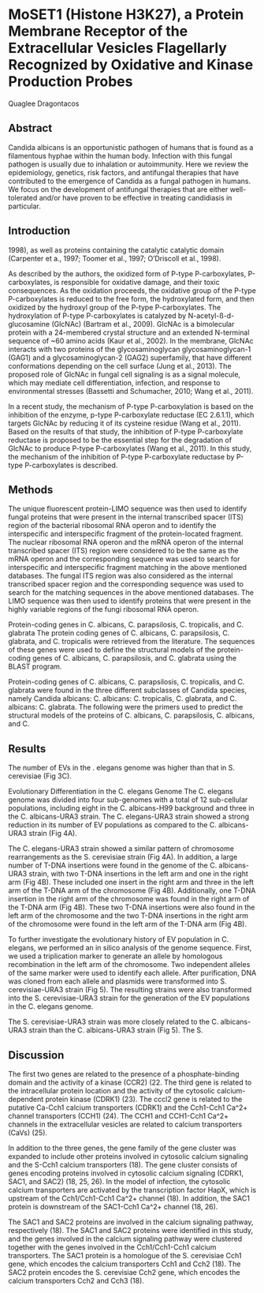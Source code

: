 # MoSET1 (Histone H3K27), a Protein Membrane Receptor of the Extracellular Vesicles Flagellarly Recognized by Oxidative and Kinase Production Probes
Quaglee Dragontacos


## Abstract
Candida albicans is an opportunistic pathogen of humans that is found as a filamentous hyphae within the human body. Infection with this fungal pathogen is usually due to inhalation or autoimmunity. Here we review the epidemiology, genetics, risk factors, and antifungal therapies that have contributed to the emergence of Candida as a fungal pathogen in humans. We focus on the development of antifungal therapies that are either well-tolerated and/or have proven to be effective in treating candidiasis in particular.


## Introduction
 1998), as well as proteins containing the catalytic catalytic domain (Carpenter et a., 1997; Toomer et al., 1997; O’Driscoll et al., 1998).

As described by the authors, the oxidized form of P-type P-carboxylates, P-carboxylates, is responsible for oxidative damage, and their toxic consequences. As the oxidation proceeds, the oxidative group of the P-type P-carboxylates is reduced to the free form, the hydroxylated form, and then oxidized by the hydroxyl group of the P-type P-carboxylates. The hydroxylation of P-type P-carboxylates is catalyzed by N-acetyl-ß-d-glucosamine (GlcNAc) (Bartram et al., 2009). GlcNAc is a bimolecular protein with a 24-membered crystal structure and an extended N-terminal sequence of ~60 amino acids (Kaur et al., 2002). In the membrane, GlcNAc interacts with two proteins of the glycosaminoglycan glycosaminoglycan-1 (GAG1) and a glycosaminoglycan-2 (GAG2) superfamily, that have different conformations depending on the cell surface (Jung et al., 2013). The proposed role of GlcNAc in fungal cell signaling is as a signal molecule, which may mediate cell differentiation, infection, and response to environmental stresses (Bassetti and Schumacher, 2010; Wang et al., 2011).

In a recent study, the mechanism of P-type P-carboxylation is based on the inhibition of the enzyme, p-type P-carboxylate reductase (EC 2.6.1.1), which targets GlcNAc by reducing it of its cysteine residue (Wang et al., 2011). Based on the results of that study, the inhibition of P-type P-carboxylate reductase is proposed to be the essential step for the degradation of GlcNAc to produce P-type P-carboxylates (Wang et al., 2011). In this study, the mechanism of the inhibition of P-type P-carboxylate reductase by P-type P-carboxylates is described.


## Methods

The unique fluorescent protein-LIMO sequence was then used to identify fungal proteins that were present in the internal transcribed spacer (ITS) region of the bacterial ribosomal RNA operon and to identify the interspecific and interspecific fragment of the protein-located fragment. The nuclear ribosomal RNA operon and the mRNA operon of the internal transcribed spacer (ITS) region were considered to be the same as the mRNA operon and the corresponding sequence was used to search for interspecific and interspecific fragment matching in the above mentioned databases. The fungal ITS region was also considered as the internal transcribed spacer region and the corresponding sequence was used to search for the matching sequences in the above mentioned databases. The LIMO sequence was then used to identify proteins that were present in the highly variable regions of the fungi ribosomal RNA operon.

Protein-coding genes in C. albicans, C. parapsilosis, C. tropicalis, and C. glabrata
The protein coding genes of C. albicans, C. parapsilosis, C. glabrata, and C. tropicalis were retrieved from the literature. The sequences of these genes were used to define the structural models of the protein-coding genes of C. albicans, C. parapsilosis, and C. glabrata using the BLAST program.

Protein-coding genes of C. albicans, C. parapsilosis, C. tropicalis, and C. glabrata were found in the three different subclasses of Candida species, namely Candida albicans: C. albicans: C. tropicalis, C. glabrata, and C. albicans: C. glabrata. The following were the primers used to predict the structural models of the proteins of C. albicans, C. parapsilosis, C. albicans, and C.


## Results
The number of EVs in the . elegans genome was higher than that in S. cerevisiae (Fig 3C).

Evolutionary Differentiation in the C. elegans Genome
The C. elegans genome was divided into four sub-genomes with a total of 12 sub-cellular populations, including eight in the C. albicans-H99 background and three in the C. albicans-URA3 strain. The C. elegans-URA3 strain showed a strong reduction in its number of EV populations as compared to the C. albicans-URA3 strain (Fig 4A).

The C. elegans-URA3 strain showed a similar pattern of chromosome rearrangements as the S. cerevisiae strain (Fig 4A). In addition, a large number of T-DNA insertions were found in the genome of the C. albicans-URA3 strain, with two T-DNA insertions in the left arm and one in the right arm (Fig 4B). These included one insert in the right arm and three in the left arm of the T-DNA arm of the chromosome (Fig 4B). Additionally, one T-DNA insertion in the right arm of the chromosome was found in the right arm of the T-DNA arm (Fig 4B). These two T-DNA insertions were also found in the left arm of the chromosome and the two T-DNA insertions in the right arm of the chromosome were found in the left arm of the T-DNA arm (Fig 4B).

To further investigate the evolutionary history of EV population in C. elegans, we performed an in silico analysis of the genome sequence. First, we used a triplication marker to generate an allele by homologous recombination in the left arm of the chromosome. Two independent alleles of the same marker were used to identify each allele. After purification, DNA was cloned from each allele and plasmids were transformed into S. cerevisiae-URA3 strain (Fig 5). The resulting strains were also transformed into the S. cerevisiae-URA3 strain for the generation of the EV populations in the C. elegans genome.

The S. cerevisiae-URA3 strain was more closely related to the C. albicans-URA3 strain than the C. albicans-URA3 strain (Fig 5). The S.


## Discussion
The first two genes are related to the presence of a phosphate-binding domain and the activity of a kinase (CCR2) (22. The third gene is related to the intracellular protein location and the activity of the cytosolic calcium-dependent protein kinase (CDRK1) (23). The cccl2 gene is related to the putative Ca-Cch1 calcium transporters (CDRK1) and the Cch1-Cch1 Ca^2+ channel transporters (CCH1) (24). The CCH1 and CCH1-Cch1 Ca^2+ channels in the extracellular vesicles are related to calcium transporters (CaVs) (25).

In addition to the three genes, the gene family of the gene cluster was expanded to include other proteins involved in cytosolic calcium signaling and the S-Cch1 calcium transporters (18). The gene cluster consists of genes encoding proteins involved in cytosolic calcium signaling (CDRK1, SAC1, and SAC2) (18, 25, 26). In the model of infection, the cytosolic calcium transporters are activated by the transcription factor HapX, which is upstream of the Cch1/Cch1-Cch1 Ca^2+ channel (18). In addition, the SAC1 protein is downstream of the SAC1-Cch1 Ca^2+ channel (18, 26).

The SAC1 and SAC2 proteins are involved in the calcium signaling pathway, respectively (18). The SAC1 and SAC2 proteins were identified in this study, and the genes involved in the calcium signaling pathway were clustered together with the genes involved in the Cch1/Cch1-Cch1 calcium transporters. The SAC1 protein is a homologue of the S. cerevisiae Cch1 gene, which encodes the calcium transporters Cch1 and Cch2 (18). The SAC2 protein encodes the S. cerevisiae Cch2 gene, which encodes the calcium transporters Cch2 and Cch3 (18).
